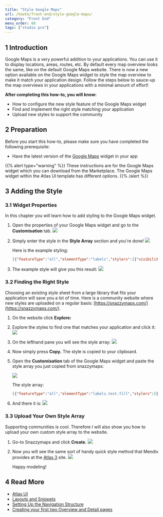 ```yaml
---
title: "Style Google Maps"
url: /howto/front-end/style-google-maps/
category: "Front End"
menu_order: 60
tags: ["studio pro"]
---
```


## 1 Introduction

Google Maps is a very powerful addition to your applications. You can use it to display locations, areas, routes, etc. By default every map overview looks the same, like on the default Google Maps website. There is now a new option available on the Google Maps widget to style the map overview to make it match your application design. Follow the steps below to sauce-up the map overviews in your applications with a minimal amount of effort!

**After completing this how-to, you will know:**

*   How to configure the new style feature of the Google Maps widget
*   Find and implement the right style matching your application
*   Upload new styles to support the community

## 2 Preparation

Before you start this how-to, please make sure you have completed the following prerequisite:

*   Have the latest version of the [Google Maps](/appstore/widgets/google-maps/) widget in your app

{{% alert type="warning" %}}
These instructions are for the Google Maps widget which you can download from the Marketplace. The Google Maps widget within the Atlas UI template has different options.
{{% /alert %}}

## 3 Adding the Style

### 3.1 Widget Properties

In this chapter you will learn how to add styling to the Google Maps widget.

1.  Open the properties of your Google Maps widget and go to the **Customisation** tab.
    ![](/attachments/howto/front-end/style-google-maps/customisation-tab.png)

2.  Simply enter the style in the **Style Array** section and you're done!
    ![](/attachments/howto/front-end/style-google-maps/new-styling.png)

    Here is the example styling:

    ```json
    [{"featureType":"all","elementType":"labels","stylers":[{"visibility":"off"}]},{"featureType":"administrative","elementType":"all","stylers":[{"visibility":"off"}]},{"featureType":"administrative","elementType":"labels","stylers":[{"visibility":"off"}]},{"featureType":"landscape","elementType":"all","stylers":[{"visibility":"on"}]},{"featureType":"landscape","elementType":"geometry.fill","stylers":[{"color":"#abce83"}]},{"featureType":"landscape","elementType":"labels","stylers":[{"visibility":"off"}]},{"featureType":"poi","elementType":"all","stylers":[{"visibility":"off"}]},{"featureType":"road","elementType":"geometry.fill","stylers":[{"visibility":"simplified"}]},{"featureType":"road","elementType":"labels.text.fill","stylers":[{"color":"#5B5B3F"}]},{"featureType":"road","elementType":"labels.text.stroke","stylers":[{"color":"#ABCE83"}]},{"featureType":"road","elementType":"labels.icon","stylers":[{"visibility":"off"}]},{"featureType":"road.highway","elementType":"geometry","stylers":[{"color":"#EBF4A4"}]},{"featureType":"road.arterial","elementType":"all","stylers":[{"visibility":"off"}]},{"featureType":"road.local","elementType":"all","stylers":[{"visibility":"off"}]},{"featureType":"transit","elementType":"all","stylers":[{"visibility":"off"}]},{"featureType":"water","elementType":"geometry","stylers":[{"visibility":"on"},{"color":"#aee2e0"}]}]
    ```

3.  The example style will give you this result:
    ![](/attachments/howto/front-end/style-google-maps/style-example.png)

### 3.2 Finding the Right Style

Choosing an existing style sheet from a large library that fits your application will save you a lot of time. Here is a community website where new styles are uploaded on a regular basis: [https://snazzymaps.com/](https://snazzymaps.com/).

1.  On the website click **Explore:**
2.  Explore the styles to find one that matches your application and click it:
    ![](/attachments/howto/front-end/style-google-maps/snazzymaps-style.png)
3.  On the lefthand pane you will see the style array:
    ![](/attachments/howto/front-end/style-google-maps/snazzymaps-style-array.png)
4.  Now simply press **Copy.** The style is copied to your clipboard.
5.  Open the **Customisation** tab of the Google Maps widget and paste the style array you just copied from snazzymaps:

    ![](/attachments/howto/front-end/style-google-maps/snazzymaps-styling.png)

    The style array:

    ```json
    [{"featureType":"all","elementType":"labels.text.fill","stylers":[{"color":"#ffffff"}]},{"featureType":"all","elementType":"labels.text.stroke","stylers":[{"color":"#000000"},{"lightness":13}]},{"featureType":"administrative","elementType":"geometry.fill","stylers":[{"color":"#000000"}]},{"featureType":"administrative","elementType":"geometry.stroke","stylers":[{"color":"#144b53"},{"lightness":14},{"weight":1.4}]},{"featureType":"landscape","elementType":"all","stylers":[{"color":"#08304b"}]},{"featureType":"poi","elementType":"geometry","stylers":[{"color":"#0c4152"},{"lightness":5}]},{"featureType":"road.highway","elementType":"geometry.fill","stylers":[{"color":"#000000"}]},{"featureType":"road.highway","elementType":"geometry.stroke","stylers":[{"color":"#0b434f"},{"lightness":25}]},{"featureType":"road.arterial","elementType":"geometry.fill","stylers":[{"color":"#000000"}]},{"featureType":"road.arterial","elementType":"geometry.stroke","stylers":[{"color":"#0b3d51"},{"lightness":16}]},{"featureType":"road.local","elementType":"geometry","stylers":[{"color":"#000000"}]},{"featureType":"transit","elementType":"all","stylers":[{"color":"#146474"}]},{"featureType":"water","elementType":"all","stylers":[{"color":"#021019"}]}]
    ```

6.  And there it is:
    ![](/attachments/howto/front-end/style-google-maps/new-style-example.png)

### 3.3 Upload Your Own Style Array

Supporting communities is cool. Therefore I will also show you how to upload your own custom style array to the website.

1.  Go-to Snazzymaps and click **Create.**
    ![](/attachments/howto/front-end/style-google-maps/snazzymaps.png) 
2.  Now you will see the same sort of handy quick style method that Mendix provides at the [Atlas 3](https://atlas.mendix.com/) site.
    ![](/attachments/howto/front-end/style-google-maps/custom-snazzymaps.png) 

    Happy modeling!

## 4 Read More

* [Atlas UI](/howto/front-end/atlas-ui/)
*   [Layouts and Snippets](/howto/front-end/layouts-and-snippets/)
*   [Setting Up the Navigation Structure](/howto/general/setting-up-the-navigation-structure/)
*   [Creating your first two Overview and Detail pages](/howto/front-end/create-your-first-two-overview-and-detail-pages/)
